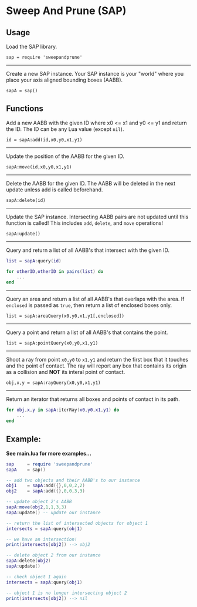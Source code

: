 # Sweep And Prune (SAP)

## Usage

Load the SAP library.

`sap = require 'sweepandprune'`

---
Create a new SAP instance. Your SAP instance is your "world" where you place your axis aligned bounding boxes (AABB).

`sapA = sap()`

## Functions

Add a new AABB with the given ID where x0 <= x1 and y0 <= y1 and return the ID. The ID can be any Lua value (except `nil`).

`id = sapA:add(id,x0,y0,x1,y1)`

---
Update the position of the AABB for the given ID.

`sapA:move(id,x0,y0,x1,y1)`

---
Delete the AABB for the given ID. The AABB will be deleted in the next update unless add is called beforehand.

`sapA:delete(id)`

---
Update the SAP instance. Intersecting AABB pairs are not updated until this function is called! This includes `add`, `delete`, and `move` operations!

`sapA:update()`

---
Query and return a list of all AABB's that intersect with the given ID.

````lua 
list = sapA:query(id)

for otherID,otherID in pairs(list) do
	...
end
````

---
Query an area and return a list of all AABB's that overlaps with the area. If `enclosed` is passed as `true`, then return a list of enclosed boxes only.

`list = sapA:areaQuery(x0,y0,x1,y1[,enclosed])`

---
Query a point and return a list of all AABB's that contains the point.

`list = sapA:pointQuery(x0,y0,x1,y1)`

---
Shoot a ray from point `x0,y0` to `x1,y1` and return the first box that it touches and the point of contact. The ray will report any box that contains its origin as a collision and **NOT** its interal point of contact.

`obj,x,y = sapA:rayQuery(x0,y0,x1,y1)`

---
Return an iterator that returns all boxes and points of contact in its path.

````lua
for obj,x,y in sapA:iterRay(x0,y0,x1,y1) do
	...
end
````

## Example:

**See main.lua for more examples...**

````lua
sap 	= require 'sweepandprune'
sapA 	= sap()

-- add two objects and their AABB's to our instance
obj1	= sapA:add({},0,0,2,2)
obj2	= sapA:add({},0,0,3,3)

-- update object 2's AABB
sapA:move(obj2,1,1,3,3)
sapA:update() -- update our instance

-- return the list of intersected objects for object 1
intersects = sapA:query(obj1)

-- we have an intersection!
print(intersects[obj2]) --> obj2

-- delete object 2 from our instance
sapA:delete(obj2)
sapA:update()

-- check object 1 again
intersects = sapA:query(obj1)

-- object 1 is no longer intersecting object 2
print(intersects[obj2]) --> nil
````